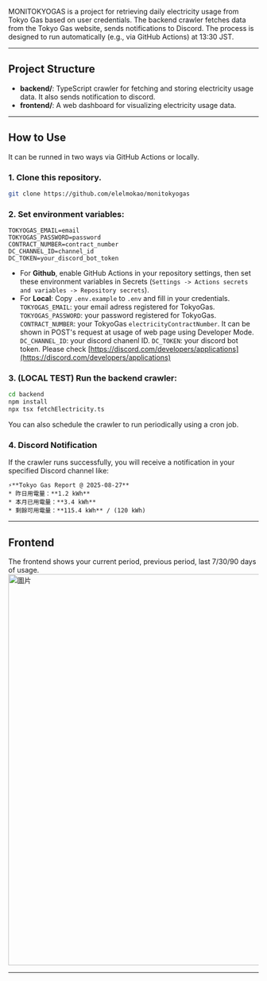 MONITOKYOGAS is a project for retrieving daily electricity usage from Tokyo Gas based on user credentials. The backend crawler fetches data from the Tokyo Gas website, sends notifications to Discord. The process is designed to run automatically (e.g., via GitHub Actions) at 13:30 JST.

---

## Project Structure

- **backend/**: TypeScript crawler for fetching and storing electricity usage data. It also sends notification to discord.
- **frontend/**: A web dashboard for visualizing electricity usage data.

---

## How to Use
It can be runned in two ways via GitHub Actions or locally.

### 1. **Clone this repository.**
```bash
git clone https://github.com/elelmokao/monitokyogas
```
### 2. **Set environment variables**: 
```env
TOKYOGAS_EMAIL=email
TOKYOGAS_PASSWORD=password
CONTRACT_NUMBER=contract_number
DC_CHANNEL_ID=channel_id
DC_TOKEN=your_discord_bot_token
```
* For **Github**, enable GitHub Actions in your repository settings, then set these environment variables in Secrets (`Settings -> Actions secrets and variables -> Repository secrets`).
* For **Local**: Copy `.env.example` to `.env` and fill in your credentials.
`TOKYOGAS_EMAIL`: your email adress registered for TokyoGas.
`TOKYOGAS_PASSWORD`: your password registered for TokyoGas.
`CONTRACT_NUMBER`: your TokyoGas `electricityContractNumber`. It can be shown in POST's request at usage of web page using Developer Mode.
`DC_CHANNEL_ID`: your discord chanenl ID.
`DC_TOKEN`: your discord bot token.
Please check [https://discord.com/developers/applications](https://discord.com/developers/applications)

### 3. **(LOCAL TEST) Run the backend crawler:**
```bash
cd backend
npm install
npx tsx fetchElectricity.ts
```
You can also schedule the crawler to run periodically using a cron job.

### 4. Discord Notification
If the crawler runs successfully, you will receive a notification in your specified Discord channel like:
```
⚡️**Tokyo Gas Report @ 2025-08-27**
* 昨日用電量：**1.2 kWh**
* 本月已用電量：**3.4 kWh**
* 剩餘可用電量：**115.4 kWh** / (120 kWh)
```

---

## Frontend

The frontend shows your current period, previous period, last 7/30/90 days of usage.
<img width="1883" height="788" alt="圖片" src="https://github.com/user-attachments/assets/261ef742-ab13-42e1-bcf6-76bedc4ae72a" />

---